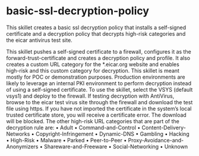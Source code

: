 # basic-ssl-decryption-policy
This skillet creates a basic ssl decryption policy that installs a self-signed certificate and a decryption policy that decrypts high-risk categories and the eicar antivirus test site.

This skillet pushes a self-signed certificate to a firewall, configures it as the forward-trust-certificate and creates a decryption policy and profile.  It also creates a custom URL category for the *.eicar.org website and enables high-risk and this custom category for decryption.  This skillet is meant mostly for POC or demonstration purposes.  Production environments are likely to leverage an internal PKI environment to perform decryption instead of using a self-signed certificate.
To use the skillet, select the VSYS (default vsys1) and deploy to the firewall.  If testing decryption with AntiVirus, browse to the eicar test virus site through the firewall and download the test file using https.  If you have not imported the certificate in the system’s local trusted certificate store, you will receive a certificate error.  The download will be blocked.  The other high-risk URL categories that are part of the decryption rule are:
•	Adult
•	Command-and-Control
•	Content-Delivery-Networks
•	Copyright-Infringement
•	Dynamic-DNS
•	Gambling
•	Hacking
•	High-Risk
•	Malware
•	Parked
•	Peer-to-Peer
•	Proxy-Avoidance-and-Anonymizers
•	Shareware-and-Freeware
•	Social-Networking
•	Unknown


